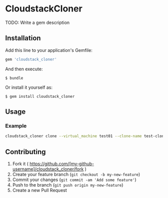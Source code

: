 # CloudstackCloner

TODO: Write a gem description

## Installation

Add this line to your application's Gemfile:

```ruby
gem 'cloudstack_cloner'
```

And then execute:

    $ bundle

Or install it yourself as:

    $ gem install cloudstack_cloner

## Usage


### Example

```bash
cloudstack_cloner clone --virtual_machine test01 --clone-name test-clone --project Playground --data-volumes test -e prod --offering 2cpu_2gb
```

## Contributing

1. Fork it ( https://github.com/[my-github-username]/cloudstack_cloner/fork )
2. Create your feature branch (`git checkout -b my-new-feature`)
3. Commit your changes (`git commit -am 'Add some feature'`)
4. Push to the branch (`git push origin my-new-feature`)
5. Create a new Pull Request
